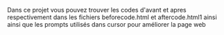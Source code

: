 Dans ce projet vous pouvez trouver les codes d'avant et apres respectivement dans les fichiers beforecode.html et aftercode.html1 ainsi ainsi que les prompts utilisés dans cursor pour améliorer la page web
